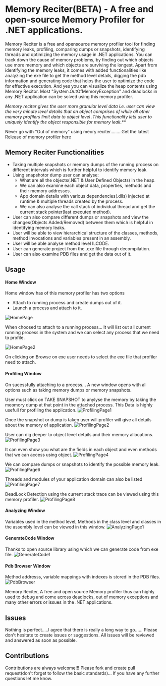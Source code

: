 # Memory Reciter(BETA) - A free and open-source Memory Profiler for .NET applications.

Memory Reciter is a free and opensource memory profiler tool for finding memory leaks, profiling, comparing dumps or snapshots, identifying threads and optimizing the memory usage in .NET applications. You can track down the cause of memory problems, by finding out which objects use more memory and which objects are surviving the longest. Apart from identifying the memory leaks, it comes with added functionalities like analyzing the exe file to get the method level details, digging the pdb information and generating code that helps the user to optimize the code for effective execution. And yes you can visualize the heap contents using Memory Recitor. Most "System.OutOfMemoryException" and deadlocks in any .NET application can be solved using this memory profiler. 

_Memory reciter gives the user more  granular level data  i.e. user can view the very minute level details that an object comprises of while all other memory profilers limit data to object level .This functionality lets user to uniquely identify the object responsible for memory leak._**

Never go with "Out of memory" using meory reciter.........Get the latest Release of memory profiler [here](https://github.com/GaneshKurcheti/Memo-Reciter/releases)

## Memory Reciter Functionalities

* Taking multiple snapshots or memory dumps of the running process on different intervals which is further helpful to identify memory leak.
* Using snapshotor dump user can analyse:
  * What are all the objects(.NET & User Defined Objects) in the heap.
  * We can also examine each object data, properties, methods and their memory addresses.
  * App domain details with various dependencies(.dlls) injected at runtime & multiple threads created by the process.
  * We can also analyse the call stack of individual thread and get the current stack pointer(last executed method).
* User can also compare different dumps or snapshots and view the changes(Objects Added/Removed) between them which is helpful in identifying memory leaks.
* User will be able to view hierarchical structure of the classes, methods, method invocations and variables present in an assembly.
* User will be able analyse method level ILCODE.
* User can generate project from the .exe file through decompilation.
* User can also examine PDB files and get the data out of it.

## Usage

#### Home Window

Home window has of this memory profiler has two options
* Attach to running process and create dumps out of it.
* Launch a process and attach to it.

![HomePage](https://github.com/GaneshKurcheti/Memo-Reciter/blob/master/Media/Homepage-1.png)

When choosed to attach to a running process... It will list out all current  running process in the system and we can select any process that we need to profile.

![HomePage2](https://github.com/GaneshKurcheti/Memo-Reciter/blob/master/Media/HomePage-2.png)

On clicking on Browse on exe user  needs to select the exe file that profiler need to attach.

#### Profiling Window
On sucessfully attaching to a process... A new window opens with all options such as taking memory dumps or memory snapshots.

User must click on TAKE SNAPSHOT to anylyse the memory by taking the meomory dump at that point in the attached process.
This Data is highly usefull  for profiling the application.
![ProfilingPage1](https://github.com/GaneshKurcheti/Memo-Reciter/blob/master/Media/ProfilingPage-1.png)

Once the snapshot or dump is taken user  will profiler will give all details about the memory of application.
![ProfilingPage2](https://github.com/GaneshKurcheti/Memo-Reciter/blob/master/Media/ProfilingPage-2.png)

User can dig deeper to object level details and their memory allocations. 
![ProfilingPage3](https://github.com/GaneshKurcheti/Memo-Reciter/blob/master/Media/ProfilingPage-3.png)

It can even show you what are the fields in each object and even methods that we can access using object.
![ProfilingPage4](https://github.com/GaneshKurcheti/Memo-Reciter/blob/master/Media/ProfilingPage-4.png)

We can compare dumps or snapshots to identify the possible memory leak.
![ProfilingPage6](https://github.com/GaneshKurcheti/Memo-Reciter/blob/master/Media/ProfilingPage-6.png)

Threads and modules  of your application domain can also  be listed 
![ProfilingPage7](https://github.com/GaneshKurcheti/Memo-Reciter/blob/master/Media/ProfilingPage-7.png)

DeadLock Detection using the current stack trace can be viewed using this memory profiler.
![ProfilingPage8](https://github.com/GaneshKurcheti/Memo-Reciter/blob/master/Media/ProfilingPage-8.png)



#### Analyzing Window
Variables used in the method  level, Methods in the class level and classes in the assembly level can be viewed in this window.
![AnalyzingPage1](https://github.com/GaneshKurcheti/Memo-Reciter/blob/master/Media/AnalyzePage-1.png)


#### GenerateCode Window
Thanks to  open source library using which we can generate code from  exe file.
![GenerateCode1](https://github.com/GaneshKurcheti/Memo-Reciter/blob/master/Media/GenerateCodePage.png)


#### Pdb Browser Window
Method addresss, variable mappings with indexes is  stored in the PDB files.
![PdbBrowser](https://github.com/GaneshKurcheti/Memo-Reciter/blob/master/Media/PdbBroswerPage.png)


Memory Reciter, A free and open source Memory profiler thus can highly used to debug and come across deadlocks, out of memory exceptions and many other errors or issues in the .NET applications.
## Issues
 
Nothing is perfect.....I agree that there is really a long way to go...... Please don't hesitate to create issues or suggestions. All issues will be reviewed and answered as soon as possible.

## Contributions

Contributions are always welcome!!! Please fork and create pull request(don't forget to follow the basic standards)... If you have any further questions let me know.














